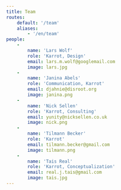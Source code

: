 ```yaml
---
title: Team
routes:
    default: '/team'
    aliases:
        - '/en/team'
people:
    -
        name: 'Lars Wolf'
        role: 'Karrot, Design'
        email: lars.m.wolf@googlemail.com
        image: lars.jpg
    -
        name: 'Janina Abels'
        role: 'Communication, Karrot'
        email: djahnie@disroot.org
        image: janina.png
    -
        name: 'Nick Sellen'
        role: 'Karrot, Consulting'
        email: yunity@nicksellen.co.uk
        image: nick.png
    -
        name: 'Tilmann Becker'
        role: 'Karrot'
        email: tilmann.becker@gmail.com
        image: tilmann.png
    -
        name: 'Tais Real'
        role: 'Karrot, Conceptualization'
        email: real.j.tais@gmail.com
        image: tais.jpg
---
```

